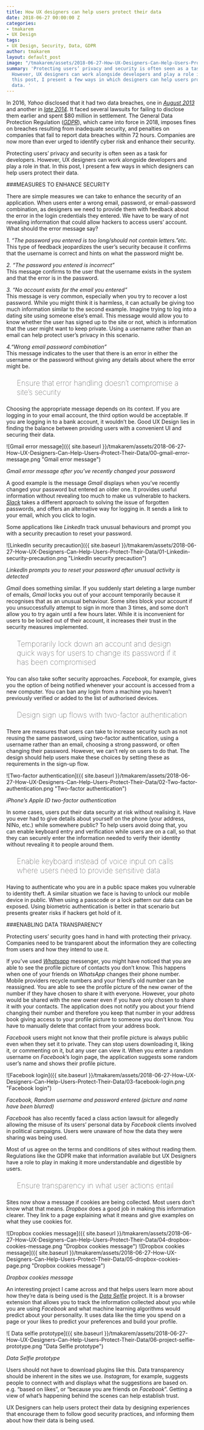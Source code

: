 ```yaml
---
title: How UX designers can help users protect their data
date: 2018-06-27 00:00:00 Z
categories:
- tmakarem
- UX Design
tags:
- UX Design, Security, Data, GDPR
author: tmakarem
layout: default_post
image: "/tmakarem/assets/2018-06-27-How-UX-Designers-Can-Help-Users-Protect-Their-Data/00-gmail-error-message.png"
summary: 'Protecting users’ privacy and security is often seen as a task for developers.
  However, UX designers can work alongside developers and play a role in that. In
  this post, I present a few ways in which designers can help users protect their
  data. '
---
```


In 2016, *Yahoo* disclosed that it had two data breaches, one in  *[August 2013](https://uk.help.yahoo.com/kb/SLN28451.html?impressions=true)* and another in *[late 2014](https://help.yahoo.com/kb/september-sln28092.html)*. It faced several lawsuits for failing to disclose them earlier and spent $80 million in settlement. The General Data Protection Regulation (*[GDPR](http://www.eugdpr.org/)*), which came into force in 2018, imposes fines on breaches resulting from inadequate security, and penalties on companies that fail to report data breaches within 72 hours. Companies are now more than ever urged to identify cyber risk and enhance their security.

Protecting users’ privacy and security is often seen as a task for developers. However, UX designers can work alongside developers and play a role in that. In this post, I present a few ways in which designers can help users protect their data.

###MEASURES TO ENHANCE SECURITY

There are simple measures we can take to enhance the security of an application. When users enter a wrong email, password, or email-password combination, as designers we need to provide them with feedback about the error in the login credentials they entered. We have to be wary of not revealing information that could allow hackers to access users’ account. What should the error message say?


*1. “The password you entered is too long/should not contain letters.”etc.*
<br/>
This type of feedback jeopardizes the user’s security because it confirms that the username is correct and hints on what the password might be.


*2. “The password you entered is incorrect”*
<br/>
This message confirms to the user that the username exists in the system and that the error is in the password.


*3. “No account exists for the email you entered”*
<br/>
This message is very common, especially when you try to recover a lost password. While you might think it is harmless, it can actually be giving too much information similar to the second example. Imagine trying to log into a dating site using someone else’s email. This message would allow you to know whether the user has signed up to the site or not, which is information that the user might want to keep private. Using a username rather than an email can help protect user’s privacy in this scenario.


*4.“Wrong email password combination”*
<br/>
This message indicates to the user that there is an error in either the username or the password without giving any details about where the error might be.

<p style="font-size: 140%; font-weight: 100; margin: 1.2em 1.4em;"> Ensure that error handling doesn’t compromise a site’s security
</p>

Choosing the appropriate message depends on its context. If you are logging in to your email account, the third option would be acceptable. If you are logging in to a bank account, it wouldn’t be. Good UX Design lies in finding the balance between providing users with a convenient UI and securing their data.

![Gmail error message]({{ site.baseurl }}/tmakarem/assets/2018-06-27-How-UX-Designers-Can-Help-Users-Protect-Their-Data/00-gmail-error-message.png "Gmail error message")

*Gmail error message after you’ve recently changed your password*

A good example is the message *Gmail* displays when you’ve recently changed your password but entered an older one. It provides useful information without revealing too much to make us vulnerable to hackers. *[Slack](https://slack.com/)* takes a different approach to solving the issue of forgotten passwords, and offers an alternative way for logging in. It sends a link to your email, which you click to login.

Some applications like *LinkedIn* track unusual behaviours and prompt you with a security precaution to reset your password.

![LinkedIn security precaution]({{ site.baseurl }}/tmakarem/assets/2018-06-27-How-UX-Designers-Can-Help-Users-Protect-Their-Data/01-Linkedin-security-precaution.png "LinkedIn security precaution")

*LinkedIn prompts you to reset your password after unusual activity is detected*

*Gmail* does something similar. If you suddenly start deleting a large number of emails, *Gmail* locks you out of your account temporarily because it recognises that as an unusual behaviour. Some sites block your account if you unsuccessfully attempt to sign in more than 3 times, and some don’t allow you to try again until a few hours later. While it is inconvenient for users to be locked out of their account, it increases their trust in the security measures implemented.

<p style="font-size: 140%; font-weight: 100; margin: 1.2em 1.4em;">
Temporarily lock down an account and design quick ways for users to change its password if it has been compromised
</p>

You can also take softer security approaches. *Facebook*, for example, gives you the option of being notified whenever your account is accessed from a new computer. You can ban any login from a machine you haven’t previously verified or added to the list of authorised devices.

<p style="font-size: 140%; font-weight: 100; margin: 1.2em 1.4em;">
Design sign up flows with two-factor authentication
</p>

There are measures that users can take to increase security such as not reusing the same password, using two-factor authentication, using a username rather than an email, choosing a strong password, or often changing their password. However, we can’t rely on users to do that. The design should help users make these choices by setting these as requirements in the sign-up flow.

![Two-factor authentication]({{ site.baseurl }}/tmakarem/assets/2018-06-27-How-UX-Designers-Can-Help-Users-Protect-Their-Data/02-Two-factor-authentication.png "Two-factor authentication")

*iPhone’s Apple ID two-factor authentication*

In some cases, users put their data security at risk without realising it. Have you ever had to give details about yourself on the phone (your address, NINo, etc.) while somewhere public? To help users avoid doing that, you can enable keyboard entry and verification while users are on a call, so that they can securely enter the information needed to verify their identity without revealing it to people around them.

<p style="font-size: 140%; font-weight: 100; margin: 1.2em 1.4em;">
Enable keyboard instead of voice input on calls where users need to provide sensitive data
</p>

Having to authenticate who you are in a public space makes you vulnerable to identity theft. A similar situation we face is having to unlock our mobile device in public. When using a passcode or a lock pattern our data can be exposed. Using biometric authentication is better in that scenario but presents greater risks if hackers get hold of it.

###ENABLING DATA TRANSPARENCY

Protecting users’ security goes hand in hand with protecting their privacy. Companies need to be transparent about the information they are collecting from users and how they intend to use it.

If you’ve used *[Whatsapp](https://www.whatsapp.com/)* messenger, you might have noticed that you are able to see the profile picture of contacts you don’t know. This happens when one of your friends on *WhatsApp* changes their phone number. Mobile providers recycle numbers and your friend’s old number can be reassigned. You are able to see the profile picture of the new owner of the number if they have chosen to share it with everyone. However, your photo would be shared with the new owner even if you have only chosen to share it with your contacts. The application does not notify you about your friend changing their number and therefore you keep that number in your address book giving access to your profile picture to someone you don’t know. You have to manually delete that contact from your address book.

*Facebook* users might not know that their profile picture is always public even when they set it to private. They can stop users downloading it, liking it, or commenting on it, but any user can view it. When you enter a random username on *Facebook*’s login page, the application suggests some random user’s name and shows their profile picture.

![Facebook login]({{ site.baseurl }}/tmakarem/assets/2018-06-27-How-UX-Designers-Can-Help-Users-Protect-Their-Data/03-facebook-login.png "Facebook login")

*Facebook, Random username and password entered (picture and name have been blurred)*

*Facebook* has also recently faced a class action lawsuit for allegedly allowing the misuse of its users’ personal data by *Facebook* clients involved in political campaigns. Users were unaware of how the data they were sharing was being used.

Most of us agree on the terms and conditions of sites without reading them. Regulations like the GDPR make that information available but UX Designers have a role to play in making it more understandable and digestible by users.

<p style="font-size: 140%; font-weight: 100; margin: 1.2em 1.4em;">
Ensure transparency in what user actions entail
</p>

Sites now show a message if cookies are being collected. Most users don’t know what that means. *Dropbox* does a good job in making this information clearer. They link to a page explaining what it means and give examples on what they use cookies for.

![Dropbox cookies message]({{ site.baseurl }}/tmakarem/assets/2018-06-27-How-UX-Designers-Can-Help-Users-Protect-Their-Data/04-dropbox-cookies-message.png "Dropbox cookies message")
![Dropbox cookies message]({{ site.baseurl }}/tmakarem/assets/2018-06-27-How-UX-Designers-Can-Help-Users-Protect-Their-Data/05-dropbox-cookies-page.png "Dropbox cookies message")

*Dropbox cookies message*

An interesting project I came across and that helps users learn more about how they’re data is being used is the *[Data Selfie](https://dataselfie.it/#/about)* project. It is a browser extension that allows you to track the information collected about you while you are using *Facebook* and what machine learning algorithms would predict about your personality. It uses data like the time you spend on a page or your likes to predict your preferences and build your profile.

![ Data selfie prototype]({{ site.baseurl }}/tmakarem/assets/2018-06-27-How-UX-Designers-Can-Help-Users-Protect-Their-Data/06-project-selfie-prototype.png "Data Selfie prototype")

*Data Selfie prototype*

Users should not have to download plugins like this. Data transparency should be inherent in the sites we use. *Instagram*, for example, suggests people to connect with and displays what the suggestions are based on. e.g. “based on likes”, or “because you are friends on *Facebook*”. Getting a view of what’s happening behind the scenes can help establish trust.

UX Designers can help users protect their data by designing experiences that encourage them to follow good security practices, and informing them about how their data is being used.
